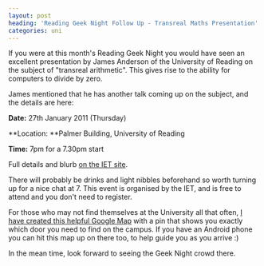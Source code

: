 ```yaml
---
layout: post
heading: 'Reading Geek Night Follow Up - Transreal Maths Presentation'
categories: uni
---
```

If you were at this month's Reading Geek Night you would have seen an excellent presentation by James Anderson of the University of Reading on the subject of "transreal arithmetic". This gives rise to the ability for computers to divide by zero.

James mentioned that he has another talk coming up on the subject, and the details are here:

**Date:** 27th January 2011 (Thursday)

**Location: **Palmer Building, University of Reading

**Time:** 7pm for a 7.30pm start

Full details and blurb [on the IET site](http://www.theiet.org/local/uk/thames/berks/ec3270111.cfm).

There will probably be drinks and light nibbles beforehand so worth turning up for a nice chat at 7. This event is organised by the IET, and is free to attend and you don't need to register.

For those who may not find themselves at the University all that often, [I have created this helpful Google Map](http://maps.google.com/maps/ms?ie=UTF8&amp;hl=en&amp;msa=0&amp;ll=51.441169,-0.943982&amp;spn=0.002531,0.005563&amp;t=h&amp;z=18&amp;iwloc=000499d583d6487138abe&amp;msid=202313678230269951806.000499d580403f29b67cc) with a pin that shows you exactly which door you need to find on the campus. If you have an Android phone you can hit this map up on there too, to help guide you as you arrive :)

In the mean time, look forward to seeing the Geek Night crowd there.
